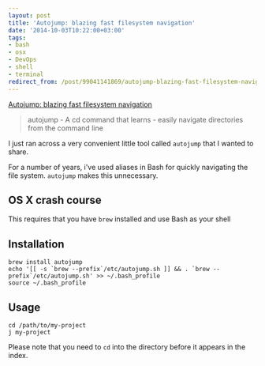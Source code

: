 ```yaml
---
layout: post
title: 'Autojump: blazing fast filesystem navigation'
date: '2014-10-03T10:22:00+03:00'
tags:
- bash
- osx
- DevOps
- shell
- terminal
redirect_from: /post/99041141869/autojump-blazing-fast-filesystem-navigation
---
```

[Autojump: blazing fast filesystem navigation](https://github.com/joelthelion/autojump)

> autojump - A cd command that learns - easily navigate directories from the command line

I just ran across a very convenient little tool called `autojump` that I wanted to share.

For a number of years, i've used aliases in Bash for quickly navigating the file system. `autojump` makes this unnecessary.

## OS X crash course

This requires that you have `brew` installed and use Bash as your shell

Installation
------------

    brew install autojump
    echo '[[ -s `brew --prefix`/etc/autojump.sh ]] && . `brew --prefix`/etc/autojump.sh' >> ~/.bash_profile
    source ~/.bash_profile

Usage
-----

    cd /path/to/my-project
    j my-project

Please note that you need to `cd` into the directory before it appears in the index.
